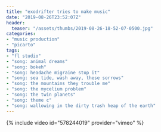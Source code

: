 ```yaml
---
title: "exodrifter tries to make music"
date: "2019-08-26T23:52:07Z"
header:
  teaser: "/assets/thumbs/2019-08-26-18-52-07-0500.jpg"
categories:
- "music production"
- "picarto"
tags:
- "fl studio"
- "song: animal dreams"
- "song: bokeh"
- "song: headache migraine stop it"
- "song: sea tide, wash away, these sorrows"
- "song: the mountains they trouble me"
- "song: the mycelium problem"
- "song: the twin planets"
- "song: theme c"
- "song: wallowing in the dirty trash heap of the earth"
---
```

{% include video id="578244019" provider="vimeo" %}
